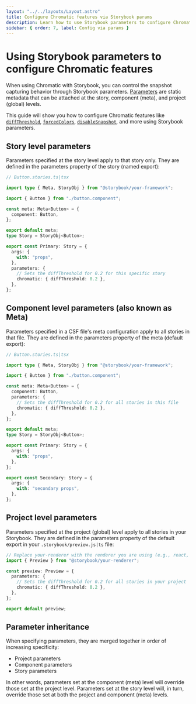 ```yaml
---
layout: "../../layouts/Layout.astro"
title: Configure Chromatic features via Storybook params
description: Learn how to use Storybook parameters to configure Chromatic features at the project, component, and story level
sidebar: { order: 7, label: Config via params }
---
```


# Using Storybook parameters to configure Chromatic features

When using Chromatic with Storybook, you can control the snapshot capturing behavior through Storybook parameters. [Parameters](https://storybook.js.org/docs/api/parameters#story-parameters) are static metadata that can be attached at the story, component (meta), and project (global) levels.

This guide will show you how to configure Chromatic features like [`diffThreshold`](/docs/threshold), [`forcedColors`](/docs/media-features), [`disableSnapshot`](/docs/ignoring-elements), and more using Storybook parameters.

## Story level parameters

Parameters specified at the story level apply to that story only. They are defined in the parameters property of the story (named export):

```ts
// Button.stories.ts|tsx

import type { Meta, StoryObj } from "@storybook/your-framework";

import { Button } from "./button.component";

const meta: Meta<Button> = {
  component: Button,
};

export default meta;
type Story = StoryObj<Button>;

export const Primary: Story = {
  args: {
    with: "props",
  },
  parameters: {
    // Sets the diffThreshold for 0.2 for this specific story
    chromatic: { diffThreshold: 0.2 },
  },
};
```

## Component level parameters (also known as Meta)

Parameters specified in a CSF file's meta configuration apply to all stories in that file. They are defined in the parameters property of the meta (default export):

```ts
// Button.stories.ts|tsx

import type { Meta, StoryObj } from "@storybook/your-framework";

import { Button } from "./button.component";

const meta: Meta<Button> = {
  component: Button,
  parameters: {
    // Sets the diffThreshold for 0.2 for all stories in this file
    chromatic: { diffThreshold: 0.2 },
  },
};

export default meta;
type Story = StoryObj<Button>;

export const Primary: Story = {
  args: {
    with: "props",
  },
};

export const Secondary: Story = {
  args: {
    with: "secondary props",
  },
};
```

## Project level parameters

Parameters specified at the project (global) level apply to all stories in your Storybook. They are defined in the parameters property of the default export in your `.storybook/preview.js|ts` file:

```ts
// Replace your-renderer with the renderer you are using (e.g., react, vue3)
import { Preview } from "@storybook/your-renderer";

const preview: Preview = {
  parameters: {
    // Sets the diffThreshold for 0.2 for all stories in your project
    chromatic: { diffThreshold: 0.2 },
  },
};

export default preview;
```

## Parameter inheritance

When specifying parameters, they are merged together in order of increasing specificity:

- Project parameters
- Component parameters
- Story parameters

In other words, parameters set at the component (meta) level will override those set at the project level. Parameters set at the story level will, in turn, override those set at both the project and component (meta) levels.
